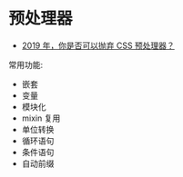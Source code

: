 # 预处理器

- [2019 年，你是否可以抛弃 CSS 预处理器？](https://aotu.io/notes/2019/10/29/css-preprocessor/index.html)

常用功能:

- 嵌套
- 变量
- 模块化
- mixin 复用
- 单位转换
- 循环语句
- 条件语句
- 自动前缀
